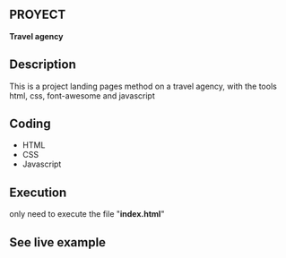 ## PROYECT
**Travel agency**

## Description
This is a project landing pages method on a travel agency, with the tools
html, css, font-awesome and javascript

## Coding
- HTML
- CSS
- Javascript

## Execution
only need to execute the file "**index.html**"

## See live example
